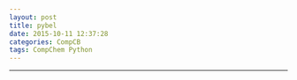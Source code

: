 ```yaml
---
layout: post
title: pybel
date: 2015-10-11 12:37:28
categories: CompCB
tags: CompChem Python
---
```



------
